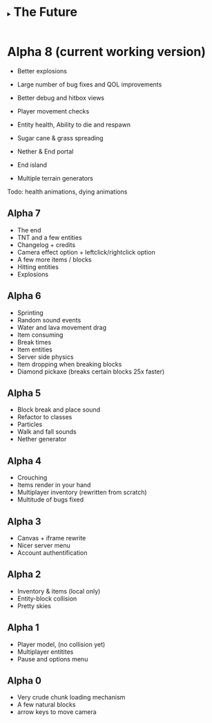 <details> <summary> <h1 style="display:inline-block"> The Future </h1> </summary>

## Alpha 9

Todo: Chests, furnaces

Todo: animated textures (water + lava)

Todo: water + lava flowing variants and shapes

Todo: crops, farmland, trees

Todo: crafting, smelting

</details>

# Alpha 8 (current working version)

- Better explosions

- Large number of bug fixes and QOL improvements

- Better debug and hitbox views

- Player movement checks

- Entity health, Ability to die and respawn

- Sugar cane & grass spreading

- Nether & End portal

- End island

- Multiple terrain generators

Todo: health animations, dying animations

## Alpha 7

- The end
- TNT and a few entities
- Changelog + credits
- Camera effect option + leftclick/rightclick option
- A few more items / blocks
- Hitting entities
- Explosions

## Alpha 6

- Sprinting
- Random sound events
- Water and lava movement drag
- Item consuming
- Break times
- Item entities
- Server side physics
- Item dropping when breaking blocks
- Diamond pickaxe (breaks certain blocks 25x faster)

## Alpha 5

- Block break and place sound
- Refactor to classes
- Particles
- Walk and fall sounds
- Nether generator

## Alpha 4

- Crouching
- Items render in your hand
- Multiplayer inventory (rewritten from scratch)
- Multitude of bugs fixed

## Alpha 3

- Canvas + iframe rewrite
- Nicer server menu
- Account authentification

## Alpha 2

- Inventory & items (local only)
- Entity-block collision
- Pretty skies

## Alpha 1

- Player model, (no collision yet)
- Multiplayer entitites
- Pause and options menu

## Alpha 0

- Very crude chunk loading mechanism
- A few natural blocks
- arrow keys to move camera